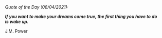 *Quote of the Day (08/04/2021):*

_**If you want to make your dreams come true, the first thing you have to do is wake up.**_

J.M. Power
